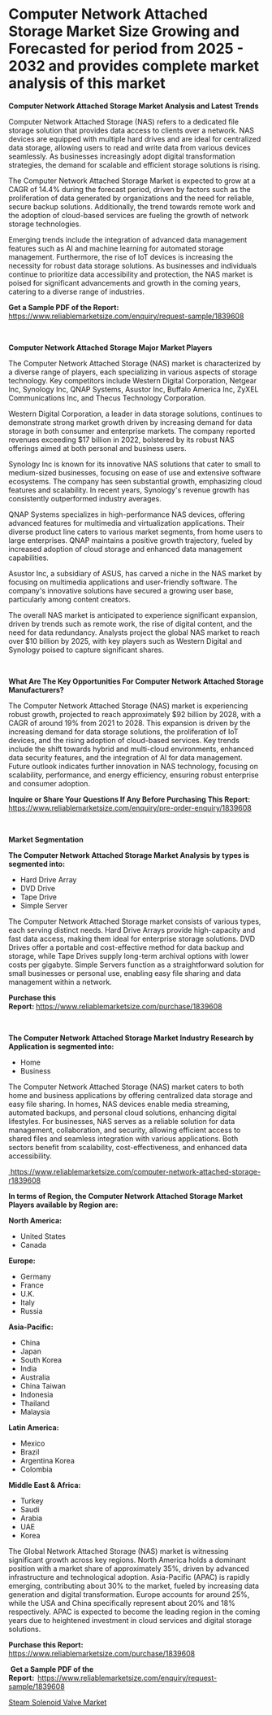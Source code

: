 <p><h1>Computer Network Attached Storage Market Size Growing and Forecasted for period from 2025 - 2032 and provides complete market analysis of this market</h1></p><p><strong>Computer Network Attached Storage Market Analysis and Latest Trends</strong></p>
<p><p>Computer Network Attached Storage (NAS) refers to a dedicated file storage solution that provides data access to clients over a network. NAS devices are equipped with multiple hard drives and are ideal for centralized data storage, allowing users to read and write data from various devices seamlessly. As businesses increasingly adopt digital transformation strategies, the demand for scalable and efficient storage solutions is rising.</p><p>The Computer Network Attached Storage Market is expected to grow at a CAGR of 14.4% during the forecast period, driven by factors such as the proliferation of data generated by organizations and the need for reliable, secure backup solutions. Additionally, the trend towards remote work and the adoption of cloud-based services are fueling the growth of network storage technologies. </p><p>Emerging trends include the integration of advanced data management features such as AI and machine learning for automated storage management. Furthermore, the rise of IoT devices is increasing the necessity for robust data storage solutions. As businesses and individuals continue to prioritize data accessibility and protection, the NAS market is poised for significant advancements and growth in the coming years, catering to a diverse range of industries.</p></p>
<p><strong>Get a Sample PDF of the Report:&nbsp;</strong> <a href="https://www.reliablemarketsize.com/enquiry/request-sample/1839608?utm_campaign=2444&utm_medium=2&utm_source=Github&utm_content=ia&utm_term=06042025&utm_id=computer-network-attached-storage">https://www.reliablemarketsize.com/enquiry/request-sample/1839608</a></p>
<p>&nbsp;</p>
<p><strong>Computer Network Attached Storage Major Market Players</strong></p>
<p><p>The Computer Network Attached Storage (NAS) market is characterized by a diverse range of players, each specializing in various aspects of storage technology. Key competitors include Western Digital Corporation, Netgear Inc, Synology Inc, QNAP Systems, Asustor Inc, Buffalo America Inc, ZyXEL Communications Inc, and Thecus Technology Corporation.</p><p>Western Digital Corporation, a leader in data storage solutions, continues to demonstrate strong market growth driven by increasing demand for data storage in both consumer and enterprise markets. The company reported revenues exceeding $17 billion in 2022, bolstered by its robust NAS offerings aimed at both personal and business users.</p><p>Synology Inc is known for its innovative NAS solutions that cater to small to medium-sized businesses, focusing on ease of use and extensive software ecosystems. The company has seen substantial growth, emphasizing cloud features and scalability. In recent years, Synology's revenue growth has consistently outperformed industry averages.</p><p>QNAP Systems specializes in high-performance NAS devices, offering advanced features for multimedia and virtualization applications. Their diverse product line caters to various market segments, from home users to large enterprises. QNAP maintains a positive growth trajectory, fueled by increased adoption of cloud storage and enhanced data management capabilities.</p><p>Asustor Inc, a subsidiary of ASUS, has carved a niche in the NAS market by focusing on multimedia applications and user-friendly software. The company's innovative solutions have secured a growing user base, particularly among content creators.</p><p>The overall NAS market is anticipated to experience significant expansion, driven by trends such as remote work, the rise of digital content, and the need for data redundancy. Analysts project the global NAS market to reach over $10 billion by 2025, with key players such as Western Digital and Synology poised to capture significant shares.</p></p>
<p>&nbsp;</p>
<p><strong>What Are The Key Opportunities For Computer Network Attached Storage Manufacturers?</strong></p>
<p><p>The Computer Network Attached Storage (NAS) market is experiencing robust growth, projected to reach approximately $92 billion by 2028, with a CAGR of around 19% from 2021 to 2028. This expansion is driven by the increasing demand for data storage solutions, the proliferation of IoT devices, and the rising adoption of cloud-based services. Key trends include the shift towards hybrid and multi-cloud environments, enhanced data security features, and the integration of AI for data management. Future outlook indicates further innovation in NAS technology, focusing on scalability, performance, and energy efficiency, ensuring robust enterprise and consumer adoption.</p></p>
<p><strong>Inquire or Share Your Questions If Any Before Purchasing This Report:</strong> <a href="https://www.reliablemarketsize.com/enquiry/pre-order-enquiry/1839608?utm_campaign=2444&utm_medium=2&utm_source=Github&utm_content=ia&utm_term=06042025&utm_id=computer-network-attached-storage">https://www.reliablemarketsize.com/enquiry/pre-order-enquiry/1839608</a></p>
<p>&nbsp;</p>
<p><strong>Market Segmentation</strong></p>
<p><strong>The Computer Network Attached Storage Market Analysis by types is segmented into:</strong></p>
<p><ul><li>Hard Drive Array</li><li>DVD Drive</li><li>Tape Drive</li><li>Simple Server</li></ul></p>
<p><p>The Computer Network Attached Storage market consists of various types, each serving distinct needs. Hard Drive Arrays provide high-capacity and fast data access, making them ideal for enterprise storage solutions. DVD Drives offer a portable and cost-effective method for data backup and storage, while Tape Drives supply long-term archival options with lower costs per gigabyte. Simple Servers function as a straightforward solution for small businesses or personal use, enabling easy file sharing and data management within a network.</p></p>
<p><strong>Purchase this Report:&nbsp;</strong><a href="https://www.reliablemarketsize.com/purchase/1839608?utm_campaign=2444&utm_medium=2&utm_source=Github&utm_content=ia&utm_term=06042025&utm_id=computer-network-attached-storage">https://www.reliablemarketsize.com/purchase/1839608</a></p>
<p>&nbsp;</p>
<p><strong>The Computer Network Attached Storage Market Industry Research by Application is segmented into:</strong></p>
<p><ul><li>Home</li><li>Business</li></ul></p>
<p><p>The Computer Network Attached Storage (NAS) market caters to both home and business applications by offering centralized data storage and easy file sharing. In homes, NAS devices enable media streaming, automated backups, and personal cloud solutions, enhancing digital lifestyles. For businesses, NAS serves as a reliable solution for data management, collaboration, and security, allowing efficient access to shared files and seamless integration with various applications. Both sectors benefit from scalability, cost-effectiveness, and enhanced data accessibility.</p></p>
<p><a href="https://www.reliablemarketsize.com/computer-network-attached-storage-r1839608?utm_campaign=2444&utm_medium=2&utm_source=Github&utm_content=ia&utm_term=06042025&utm_id=computer-network-attached-storage">&nbsp;https://www.reliablemarketsize.com/computer-network-attached-storage-r1839608</a></p>
<p><strong>In terms of Region, the Computer Network Attached Storage Market Players available by Region are:</strong></p>
<p>
    <p> <strong> North America: </strong>
        <ul>
            <li>United States</li>
            <li>Canada</li>
        </ul>
        </p> 
    <p> <strong> Europe: </strong>
        <ul>
            <li>Germany</li>
            <li>France</li>
            <li>U.K.</li>
            <li>Italy</li>
            <li>Russia</li>
        </ul>
        </p> 
    <p> <strong> Asia-Pacific: </strong>
        <ul>
            <li>China</li>
            <li>Japan</li>
            <li>South Korea</li>
            <li>India</li>
            <li>Australia</li>
            <li>China Taiwan</li>
            <li>Indonesia</li>
            <li>Thailand</li>
            <li>Malaysia</li>
        </ul>
        </p> 
    <p> <strong> Latin America: </strong>
        <ul>
            <li>Mexico</li>
            <li>Brazil</li>
            <li>Argentina Korea</li>
            <li>Colombia</li>
        </ul>
        </p> 
    <p> <strong> Middle East & Africa: </strong>
        <ul>
            <li>Turkey</li>
            <li>Saudi</li>
            <li>Arabia</li>
            <li>UAE</li>
            <li>Korea</li>
        </ul>
    </p>
    </p>
<p><p>The Global Network Attached Storage (NAS) market is witnessing significant growth across key regions. North America holds a dominant position with a market share of approximately 35%, driven by advanced infrastructure and technological adoption. Asia-Pacific (APAC) is rapidly emerging, contributing about 30% to the market, fueled by increasing data generation and digital transformation. Europe accounts for around 25%, while the USA and China specifically represent about 20% and 18% respectively. APAC is expected to become the leading region in the coming years due to heightened investment in cloud services and digital storage solutions.</p></p>
<p><strong>Purchase this Report: </strong><a href="https://www.reliablemarketsize.com/purchase/1839608?utm_campaign=2444&utm_medium=2&utm_source=Github&utm_content=ia&utm_term=06042025&utm_id=computer-network-attached-storage">https://www.reliablemarketsize.com/purchase/1839608</a></p>
<p>&nbsp;<strong>Get a Sample PDF of the Report:&nbsp;&nbsp;</strong><a href="https://www.reliablemarketsize.com/enquiry/request-sample/1839608?utm_campaign=2444&utm_medium=2&utm_source=Github&utm_content=ia&utm_term=06042025&utm_id=computer-network-attached-storage">https://www.reliablemarketsize.com/enquiry/request-sample/1839608</a></p>
<p><strong></strong></p>
<p><p><a href="https://github.com/SanjidaMahmud54/Market-Research-Report-List-2/blob/main/steam-solenoid-valve-market.md?utm_campaign=2444&utm_medium=2&utm_source=Github&utm_content=ia&utm_term=06042025&utm_id=computer-network-attached-storage">Steam Solenoid Valve Market</a></p></p>